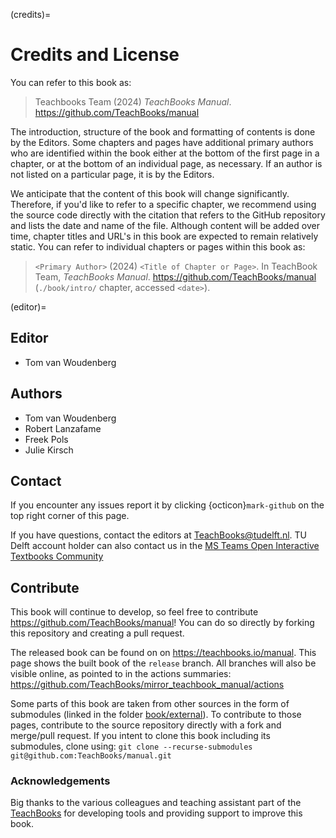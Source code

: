 (credits)=
# Credits and License

You can refer to this book as:

> Teachbooks Team (2024) _TeachBooks Manual_. https://github.com/TeachBooks/manual

The introduction, structure of the book and formatting of contents is done by the Editors. Some chapters and pages have additional primary authors who are identified within the book either at the bottom of the first page in a chapter, or at the bottom of an individual page, as necessary. If an author is not listed on a particular page, it is by the Editors.

We anticipate that the content of this book will change significantly. Therefore, if you'd like to refer to a specific chapter, we recommend using the source code directly with the citation that refers to the GitHub repository and lists the date and name of the file. Although content will be added over time, chapter titles and URL's in this book are expected to remain relatively static. You can refer to individual chapters or pages within this book as:

> `<Primary Author>` (2024) `<Title of Chapter or Page>`. In TeachBook Team, _TeachBooks Manual_. https://github.com/TeachBooks/manual (`./book/intro/` chapter, accessed `<date>`).

(editor)=
## Editor
- Tom van Woudenberg

## Authors

- Tom van Woudenberg
- Robert Lanzafame
- Freek Pols
- Julie Kirsch

## Contact
If you encounter any issues report it by clicking {octicon}`mark-github` on the top right corner of this page.

If you have questions, contact the editors at TeachBooks@tudelft.nl. TU Delft account holder can also contact us in the [MS Teams Open Interactive Textbooks Community](https://teams.microsoft.com/l/team/19%3Ah9-uRcP_yYauh-VuoPFozJVUvHVOB4a0mz1ZWvh4q4Q1%40thread.tacv2/conversations?groupId=3e88c1f3-4a4f-483a-a366-7e617de9ba99&tenantId=096e524d-6929-4030-8cd3-8ab42de0887b)

## Contribute
This book will continue to develop, so feel free to contribute https://github.com/TeachBooks/manual! You can do so directly by forking this repository and creating a pull request.

The released book can be found on on https://teachbooks.io/manual. This page shows the built book of the `release` branch. All branches will also be visible online, as pointed to in the actions summaries: https://github.com/TeachBooks/mirror_teachbook_manual/actions

Some parts of this book are taken from other sources in the form of submodules (linked in the folder [book/external](https://github.com/TeachBooks/manual/tree/release/book/external)). To contribute to those pages, contribute to the source repository directly with a fork and merge/pull request. If you intent to clone this book including its submodules, clone using: `git clone --recurse-submodules git@github.com:TeachBooks/manual.git`


### Acknowledgements
Big thanks to the various colleagues and teaching assistant part of the [TeachBooks](https://teachbooks.io/) for developing tools and providing support to improve this book.